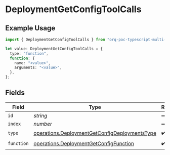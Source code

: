 # DeploymentGetConfigToolCalls

## Example Usage

```typescript
import { DeploymentGetConfigToolCalls } from "orq-poc-typescript-multi-env-version/models/operations";

let value: DeploymentGetConfigToolCalls = {
  type: "function",
  function: {
    name: "<value>",
    arguments: "<value>",
  },
};
```

## Fields

| Field                                                                                                          | Type                                                                                                           | Required                                                                                                       | Description                                                                                                    |
| -------------------------------------------------------------------------------------------------------------- | -------------------------------------------------------------------------------------------------------------- | -------------------------------------------------------------------------------------------------------------- | -------------------------------------------------------------------------------------------------------------- |
| `id`                                                                                                           | *string*                                                                                                       | :heavy_minus_sign:                                                                                             | N/A                                                                                                            |
| `index`                                                                                                        | *number*                                                                                                       | :heavy_minus_sign:                                                                                             | N/A                                                                                                            |
| `type`                                                                                                         | [operations.DeploymentGetConfigDeploymentsType](../../models/operations/deploymentgetconfigdeploymentstype.md) | :heavy_check_mark:                                                                                             | N/A                                                                                                            |
| `function`                                                                                                     | [operations.DeploymentGetConfigFunction](../../models/operations/deploymentgetconfigfunction.md)               | :heavy_check_mark:                                                                                             | N/A                                                                                                            |